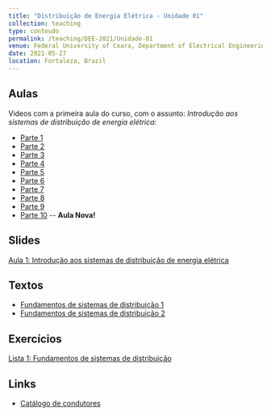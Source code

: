 ```yaml
---
title: "Distribuição de Energia Elétrica - Unidade 01"
collection: teaching
type: conteudo
permalink: /teaching/DEE-2021/Unidade-01
venue: Federal University of Ceara, Department of Electrical Engineering
date: 2021-05-27
location: Fortaleza, Brazil
---
```


## Aulas
Videos com a primeira aula do curso, com o assunto: *Introdução aos sistemas de distribuição de energia elétrica*:
- [Parte 1](https://drive.google.com/file/d/1GfP4z_D-wp1dSZsR9E2vECoXY6OUYAXA/view?usp=drivesdk)
- [Parte 2](https://drive.google.com/file/d/1ieWRBbqTE1a_5Sb3g9z9MGPLRegfrnq9/view?usp=drivesdk)
- [Parte 3](https://drive.google.com/file/d/1b6-SZUDoatd8VKTcD9BxsmbNqTYXnpgb/view?usp=drivesdk)
- [Parte 4](https://drive.google.com/file/d/1ztn4DngYkgKZXehar_hpXrxO-hYq6v4Z/view?usp=drivesdk)
- [Parte 5](https://drive.google.com/file/d/1V791oW9WsFIK4hsFEVJdXfTNiv-02Bhy/view?usp=drivesdk)
- [Parte 6](https://drive.google.com/file/d/1ihV2mDSYlzb1cfGfB8hO9i0FIjcr2mze/view?usp=drivesdk)
- [Parte 7](https://drive.google.com/file/d/1G5Ffkdwm8hqN5vwVeNq1nw1QqezaeiGo/view?usp=drivesdk)
- [Parte 8](https://drive.google.com/file/d/1dL8nc-FUPjiWcm4kgonat9VRfLT2WJHl/view?usp=drivesdk)
- [Parte 9](https://drive.google.com/file/d/19_Z9nfI_MVs3lHWfE7U87FqKQyp5Vhz-/view?usp=drivesdk)
- [Parte 10](https://drive.google.com/file/d/1frXMSjamVmfh-cvPldSMvkLtmxwyrTYa/view?usp=sharing) -- **Aula Nova!**
<!-- <p style="color: red">Parte 10 (Previsão para ser postada em: 20/05/21)</p> -->

## Slides
[Aula 1: Introdução aos sistemas de distribuição de energia elétrica](https://github.com/lucassm/lucassm.github.io/raw/master/files/SDEE-2021/aula1.pdf)

## Textos
- [Fundamentos de sistemas de distribuição 1](https://github.com/lucassm/lucassm.github.io/raw/master/files/SDEE-2021/fundamentos-de-sistemas-de-distribuicao-protected.pdf)
- [Fundamentos de sistemas de distribuição 2](https://github.com/lucassm/lucassm.github.io/raw/master/files/SDEE-2021/fundamentos-de-sistemas-de-distribuicao-p2-protected.pdf)

## Exercícios
[Lista 1: Fundamentos de sistemas de distribuição](/teaching/DEE-2021/Unidade-01/lista-01)

## Links
- [Catálogo de condutores](https://drive.google.com/file/d/1j8wNQ7llOKwg1EaztDbxEMyZBW_QHeC5/view?usp=drivesdk)
